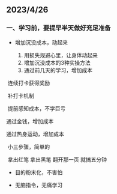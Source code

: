 ## 2023/4/26

### 一、学习前，要提早半天做好充足准备

+ 增加沉没成本，动起来

	1. 用损失规避心里，让身体动起来
	1. 增加沉没成本的3种实操方法
	1. 通过前几天的学习，增加成本

​		连续打卡获得奖励

​		补打卡机制

​		提前感知成本，不学巨亏

通过金钱，增加成本

通过热身运动，增加成本

​	小三步骤，简单的

​	拿出红笔 拿出黑笔 翻开那一页 就搞五分钟



+ 目的粉末化，不害怕

+ 无脑指令，无痛学习









